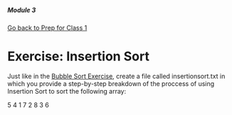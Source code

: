 ##### Module 3
[Go back to Prep for Class 1](../../class1-prep#algorithms-for-sorting)

# Exercise: Insertion Sort

Just like in the [Bubble Sort Exercise](../bubble-sort), create a file called insertionsort.txt 
in which you provide a step-by-step breakdown of the proccess of using Insertion Sort to 
sort the following array:

5 4 1 7 2 8 3 6
